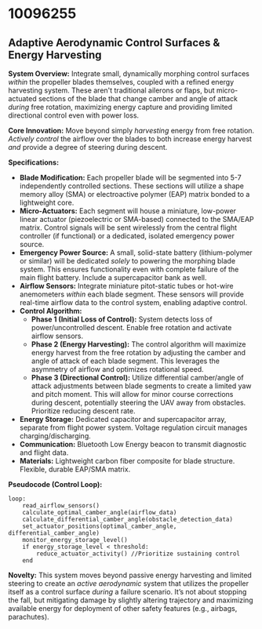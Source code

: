 # 10096255

## Adaptive Aerodynamic Control Surfaces & Energy Harvesting

**System Overview:** Integrate small, dynamically morphing control surfaces *within* the propeller blades themselves, coupled with a refined energy harvesting system. These aren't traditional ailerons or flaps, but micro-actuated sections of the blade that change camber and angle of attack *during* free rotation, maximizing energy capture and providing limited directional control even with power loss.

**Core Innovation:** Move beyond simply *harvesting* energy from free rotation. *Actively control* the airflow over the blades to both increase energy harvest *and* provide a degree of steering during descent. 

**Specifications:**

*   **Blade Modification:** Each propeller blade will be segmented into 5-7 independently controlled sections. These sections will utilize a shape memory alloy (SMA) or electroactive polymer (EAP) matrix bonded to a lightweight core.
*   **Micro-Actuators:** Each segment will house a miniature, low-power linear actuator (piezoelectric or SMA-based) connected to the SMA/EAP matrix. Control signals will be sent wirelessly from the central flight controller (if functional) or a dedicated, isolated emergency power source.
*   **Emergency Power Source:** A small, solid-state battery (lithium-polymer or similar) will be dedicated *solely* to powering the morphing blade system. This ensures functionality even with complete failure of the main flight battery. Include a supercapacitor bank as well.
*   **Airflow Sensors:** Integrate miniature pitot-static tubes or hot-wire anemometers *within* each blade segment. These sensors will provide real-time airflow data to the control system, enabling adaptive control.
*   **Control Algorithm:**
    *   **Phase 1 (Initial Loss of Control):** System detects loss of power/uncontrolled descent. Enable free rotation and activate airflow sensors.
    *   **Phase 2 (Energy Harvesting):**  The control algorithm will maximize energy harvest from the free rotation by adjusting the camber and angle of attack of each blade segment. This leverages the asymmetry of airflow and optimizes rotational speed.
    *   **Phase 3 (Directional Control):** Utilize differential camber/angle of attack adjustments between blade segments to create a limited yaw and pitch moment. This will allow for minor course corrections during descent, potentially steering the UAV away from obstacles. Prioritize reducing descent rate.
*   **Energy Storage:** Dedicated capacitor and supercapacitor array, separate from flight power system.  Voltage regulation circuit manages charging/discharging.
*   **Communication:** Bluetooth Low Energy beacon to transmit diagnostic and flight data.
*   **Materials:** Lightweight carbon fiber composite for blade structure.  Flexible, durable EAP/SMA matrix.

**Pseudocode (Control Loop):**

```
loop:
    read_airflow_sensors()
    calculate_optimal_camber_angle(airflow_data)
    calculate_differential_camber_angle(obstacle_detection_data)
    set_actuator_positions(optimal_camber_angle, differential_camber_angle)
    monitor_energy_storage_level()
    if energy_storage_level < threshold:
        reduce_actuator_activity() //Prioritize sustaining control
    end
```

**Novelty:** This system moves beyond passive energy harvesting and limited steering to create an *active aerodynamic* system that utilizes the propeller itself as a control surface *during* a failure scenario. It’s not about stopping the fall, but mitigating damage by slightly altering trajectory and maximizing available energy for deployment of other safety features (e.g., airbags, parachutes).